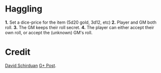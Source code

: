# Haggling

**1.** Set a dice-price for the item (5d20 gold, 3d12, etc) 
**2.** Player and GM both roll. 
**3.** The GM keeps their roll secret. 
**4.** The player can either accept their own roll, or accept the (unknown) GM's roll. 



# Credit

[David Schirduan](https://plus.google.com/116124411286229550721) [G+ Post](https://plus.google.com/+DavidSchirduan/posts/APqxiQPPsiR).